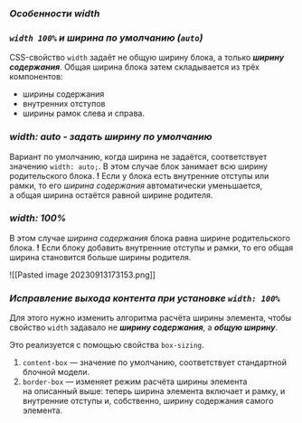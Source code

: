 ### *Особенности width*

### *`width 100%` и ширина по умолчанию (`auto`)*

CSS-свойство `width` задаёт не общую ширину блока, а только **_ширину содержания_**. 
Общая ширина блока затем складывается из трёх компонентов:
 - ширины содержания
 - внутренних отступов 
 - ширины рамок слева и справа.


### *width: auto - задать ширину по умолчанию*

Вариант по умолчанию, когда ширина не задаётся, соответствует значению `width: auto;`. В этом случае блок занимает всю ширину родительского блока. 
**!** Если у блока есть внутренние отступы или рамки, то его _ширина содержания_ автоматически уменьшается, а общая ширина остаётся равной ширине родителя.

### *width: 100%*

В этом случае _ширина содержания_ блока равна ширине родительского блока. 
**!** Если блоку добавить внутренние отступы и рамки, то его общая ширина становится больше ширины родителя.

![[Pasted image 20230913173153.png]]

### *Исправление выхода контента при установке `width: 100%`*

Для этого нужно изменить алгоритма расчёта ширины элемента, чтобы свойство `width` задавало не **_ширину содержания_**, а **_общую ширину_**.

Это реализуется с помощью свойства `box-sizing`.

1. `content-box` — значение по умолчанию, соответствует стандартной блочной модели.
2. `border-box` — изменяет режим расчёта ширины элемента на описанный выше: теперь ширина элемента включает и рамку, и внутренние отступы и, собственно, ширину содержания самого элемента.